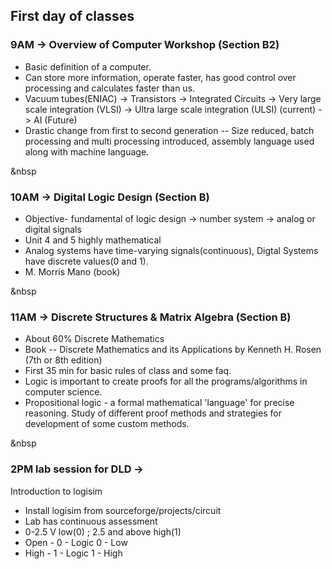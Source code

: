## First day of classes

### 9AM -> Overview of Computer Workshop (Section B2)
- Basic definition of a computer.
- Can store more information, operate faster, has good control over processing and calculates faster than us.
- Vacuum tubes(ENIAC) -> Transistors -> Integrated Circuits -> Very large scale integration (VLSI) -> Ultra large scale integration (ULSI) (current) -> AI (Future)
- Drastic change from first to second generation -- Size reduced, batch processing and multi processing introduced, assembly language used along with machine language.

&nbsp

### 10AM -> Digital Logic Design (Section B)
- Objective- fundamental of logic design -> number system -> analog or digital signals
- Unit 4 and 5 highly mathematical
-  Analog systems have time-varying signals(continuous), Digtal Systems have discrete values(0 and 1).
-  M. Morris Mano (book)

&nbsp
### 11AM -> Discrete Structures & Matrix Algebra (Section B)
- About 60% Discrete Mathematics
- Book -- Discrete Mathematics and its Applications by Kenneth H. Rosen (7th or 8th edition)
- First 35 min for basic rules of class and some faq.
- Logic is important to create proofs for all the programs/algorithms in computer science.
- Propositional logic - a formal mathematical 'language' for precise reasoning. Study of different proof methods and strategies for development of some custom methods.

&nbsp
### 2PM lab session for DLD -> 
Introduction to logisim
- Install logisim from sourceforge/projects/circuit
- Lab has continuous assessment
- 0-2.5 V low(0) ; 2.5 and above high(1)
- Open - 0 - Logic 0 - Low
- High - 1 - Logic 1 - High
